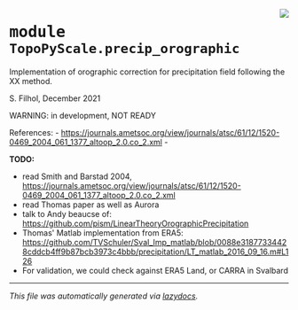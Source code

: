 <!-- markdownlint-disable -->

<a href="https://github.com/ArcticSnow/TopoPyScale/TopoPyScale/precip_orographic#L0"><img align="right" style="float:right;" src="https://img.shields.io/badge/-source-cccccc?style=flat-square"></a>

# <kbd>module</kbd> `TopoPyScale.precip_orographic`
Implementation of orographic correction for precipitation field following the XX method. 

S. Filhol, December 2021 

WARNING: in development, NOT READY 

References: 
    - https://journals.ametsoc.org/view/journals/atsc/61/12/1520-0469_2004_061_1377_altoop_2.0.co_2.xml 
    - 



**TODO:**
 
- read Smith and Barstad 2004, https://journals.ametsoc.org/view/journals/atsc/61/12/1520-0469_2004_061_1377_altoop_2.0.co_2.xml 
- read Thomas paper as well as Aurora 
- talk to Andy beaucse of: https://github.com/pism/LinearTheoryOrographicPrecipitation 
- Thomas' Matlab implementation from ERA5: https://github.com/TVSchuler/Sval_Imp_matlab/blob/0088e31877334428cddcb4ff9b87bcb3973c4bbb/precipitation/LT_matlab_2016_09_16.m#L126 
- For validation, we could check against ERA5 Land, or CARRA in Svalbard 





---

_This file was automatically generated via [lazydocs](https://github.com/ml-tooling/lazydocs)._
